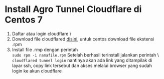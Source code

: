 # Install Agro Tunnel Cloudflare di Centos 7
1. Daftar atau login cloudflare \
2. Download file cloudflared [disini](https://github.com/cloudflare/cloudflared/releases), untuk centos download file ekstensi .rpm
3. Install file .rmp dengan perintah \
```sudo rpm -i namafile.rpm```
Setelah berhasil terinstall jalankan perintah \ ```cloudflared tunnel login``` nantinya akan ada link yang ditampilak di layar ssh, copy link tersebut dan akses melalui browser yang sudah login ke akun cloudflare
